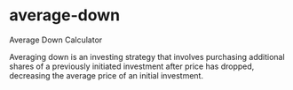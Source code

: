 # average-down
Average Down Calculator

Averaging down is an investing strategy that involves purchasing additional shares of a previously initiated investment after price has dropped, decreasing the average price of an initial investment.
